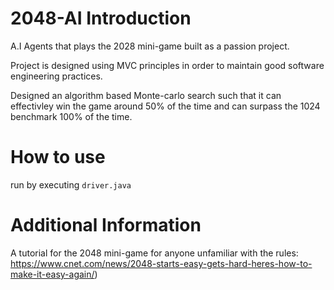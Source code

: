 # 2048-AI Introduction
 A.I Agents that plays the 2028 mini-game built as a passion project.
  
 Project is designed using MVC principles in order to maintain good software engineering practices.
 
 Designed an algorithm based Monte-carlo search such that it can effectivley win the game around 50% of the time and can surpass the 1024 benchmark 100% of the time.
 
# How to use
 
run by executing `driver.java`


# Additional Information
A tutorial for the 2048 mini-game for anyone unfamiliar with the rules: https://www.cnet.com/news/2048-starts-easy-gets-hard-heres-how-to-make-it-easy-again/)




 
 
